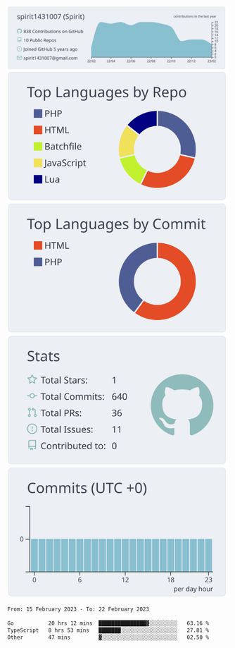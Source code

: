 [![](https://raw.githubusercontent.com/spirit1431007/spirit1431007/master/profile-summary-card-output/nord_bright/0-profile-details.svg)](https://git.io/spiritx)
[![](https://raw.githubusercontent.com/spirit1431007/spirit1431007/master/profile-summary-card-output/nord_bright/1-repos-per-language.svg)](https://git.io/spiritx) [![](https://raw.githubusercontent.com/spirit1431007/spirit1431007/master/profile-summary-card-output/nord_bright/2-most-commit-language.svg)](https://git.io/spiritx)
[![](https://raw.githubusercontent.com/spirit1431007/spirit1431007/master/profile-summary-card-output/nord_bright/3-stats.svg)](https://git.io/spiritx) [![](https://raw.githubusercontent.com/spirit1431007/spirit1431007/master/profile-summary-card-output/nord_bright/4-productive-time.svg)](https://git.io/spiritx)

<!--START_SECTION:waka-->

```text
From: 15 February 2023 - To: 22 February 2023

Go           20 hrs 12 mins  ███████████████▓░░░░░░░░░   63.16 %
TypeScript   8 hrs 53 mins   ███████░░░░░░░░░░░░░░░░░░   27.81 %
Other        47 mins         ▓░░░░░░░░░░░░░░░░░░░░░░░░   02.50 %
```

<!--END_SECTION:waka-->
